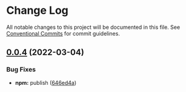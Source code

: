 # Change Log

All notable changes to this project will be documented in this file.
See [Conventional Commits](https://conventionalcommits.org) for commit guidelines.

## [0.0.4](https://github.com/Protagonistss/huangshan/compare/v0.0.3...v0.0.4) (2022-03-04)


### Bug Fixes

* **npm:** publish ([646ed4a](https://github.com/Protagonistss/huangshan/commit/646ed4a8693d8a0de844827d8e31cbdd111c681f))
